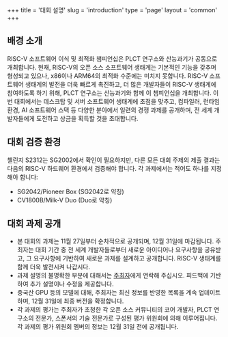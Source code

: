 +++
title = '대회 설명'
slug = 'introduction'
type = 'page'
layout = 'common'
+++

## 배경 소개

RISC-V 소프트웨어 이식 및 최적화 챔피언십은 PLCT 연구소와 산능과기가 공동으로 개최합니다. 현재, RISC-V의 오픈 소스 소프트웨어 생태계는 기본적인 기능을 갖추며 형성되고 있으나, x86이나 ARM64의 최적화 수준에는 미치지 못합니다. RISC-V 소프트웨어 생태계의 발전을 더욱 빠르게 촉진하고, 더 많은 개발자들이 RISC-V 생태계에 참여하도록 하기 위해, PLCT 연구소는 산능과기와 함께 이 챔피언십을 개최합니다. 이번 대회에서는 데스크탑 및 서버 소프트웨어 생태계에 초점을 맞추고, 컴파일러, 런타임 환경, AI 소프트웨어 스택 등 다양한 분야에서 일련의 경쟁 과제를 공개하며, 전 세계 개발자들에게 도전하고 상금을 획득할 것을 초대합니다.

## 대회 검증 환경

챌린지 S2312는 SG2002에서 확인이 필요하지만, 다른 모든 대회 주제의 제출 결과는 다음의 RISC-V 하드웨어 환경에서 검증해야 합니다. 각 과제에서는 적어도 하나를 지정해야 합니다:

- SG2042/Pioneer Box (SG2042로 약칭)
- CV1800B/Milk-V Duo (Duo로 약칭)

## 대회 과제 공개

- 본 대회의 과제는 11월 27일부터 순차적으로 공개되며, 12월 31일에 마감됩니다. 주최자는 대회 기간 중 전 세계 개발자들로부터 새로운 아이디어나 요구사항을 공유받고, 그 요구사항에 기반하여 새로운 과제를 설계하고 공개합니다. RISC-V 생태계를 함께 더욱 발전시켜 나갑시다.
- 과제 설명의 불명확한 부분에 대해서는 [주최자](mailto:rvspoc@cyberlimes.cn)에게 연락해 주십시오. 피드백에 기반하여 추가 설명이나 수정을 제공합니다.
- 중국산 GPU 등의 모델에 대해, 주최자는 최신 정보를 반영한 목록을 계속 업데이트하며, 12월 31일에 최종 버전을 확정합니다.
- 각 과제의 평가는 주최자가 초청한 각 오픈 소스 커뮤니티의 코어 개발자, PLCT 연구소의 전문가, 스폰서의 기술 전문가로 구성된 평가 위원회에 의해 이루어집니다. 각 과제의 평가 위원회 멤버의 정보는 12월 31일 전에 공개됩니다.
